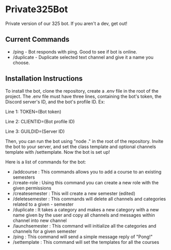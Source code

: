 ﻿# Private325Bot
Private version of our 325 bot. If you aren't a dev, get out!

## Current Commands

- /ping - Bot responds with ping. Good to see if bot is online.
- /duplicate - Duplicate selected text channel and give it a name you choose.

## Installation Instructions

To install the bot, clone the repository, create a .env file in the root of
the project. The .env file must have three lines, containing the bot's token,
the Discord server's ID, and the bot's profile ID. Ex:

Line 1: TOKEN=(Bot token)

Line 2: CLIENTID=(Bot profile ID)

Line 3: GUILDID=(Server ID)

Then, you can run the bot using "node ." in the root of the repository. Invite the bot to your server, and set the class template and optional channels template with /settemplate.
Now the bot is set up!

Here is a list of commands for the bot:
- /addcourse : This commands allows you to add a course to an existing semesters
- /create-role : Using this command you can create a new role with the given permissions
- /createsemester : This will create a new semester (edited)
- /deletesemester : This commands will delete all channels and categories related to a given - semester
- /duplicate : It takes a category and makes a new category with a new name given by the user and copy all channels and messages within channel into new channel
- /launchsemester : This command will initialize all the categories and channels for a given semester
- /ping : This command will send a simple message reply of "Pong!"
- /settemplate : This command will set the templates for all the courses
